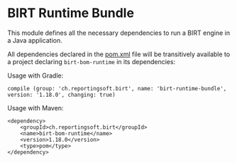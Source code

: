 # BIRT Runtime Bundle

This module defines all the necessary dependencies to run a BIRT engine in a Java
application.

All dependencies declared in the [pom.xml](pom.xml) file will be transitively available to a
project declaring `birt-bom-runtime` in its dependencies:

Usage with Gradle:
    
    compile (group: 'ch.reportingsoft.birt', name: 'birt-runtime-bundle', version: '1.18.0', changing: true)

Usage with Maven:

    <dependency>
        <groupId>ch.reportingsoft.birt</groupId>
        <name>birt-bom-runtime</name>
        <version>1.18.0</version>
        <type>pom</type>
    </dependency>


    

